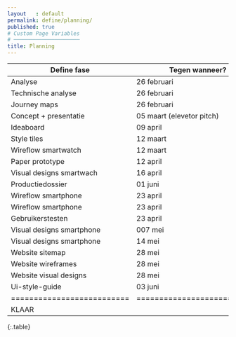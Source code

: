 ```yaml
---
layout   : default
permalink: define/planning/
published: true
# Custom Page Variables
# ─────────────────────
title: Planning
---
```

 
Define fase               | Tegen wanneer?            | Wie?                                   |
----------------------    |---------------------------|----------------------------------------|
Analyse                   | 26 februari               |Samen                                   |
Technische analyse        | 26 februari               |Mathilde smartwatch, Marthe smartphone  |
Journey maps              | 26 februari               |Elk een apart                           |
Concept + presentatie     | 05 maart (elevetor pitch) |Samen                                   |
Ideaboard                 | 09 april                  |Samen ideeën opgedaan                   |
Style tiles               | 12 maart                  |Elk een, en dan eentje samen.           |
Wireflow smartwatch       | 12 maart                  |Samen op papier, Marthe: in illustrator |
Paper prototype           | 12 april                  |Elk een test                            |
Visual designs smartwach  | 16 april                  |Mathilde: maken in Adobe XD             |                              
Productiedossier          | 01 juni                   |Samen                                   |
Wireflow smartphone       | 23 april                  |Marthe: de ticketaankoop                |
Wireflow smartphone       | 23 april                  |Mathilde: nummer invoeren en extra's    |
Gebruikerstesten          | 23 april                  |Elk een, en dan eentje samen            |
Visual designs smartphone | 007 mei                   |Marthe: maken in Adobe XD               |
Visual designs smartphone | 14 mei                    |Mathilde: feedback toepassen            |
Website sitemap           | 28 mei                    |Samen                                   |
Website wireframes        | 28 mei                    |Mathilde                                |
Website visual designs    | 28 mei                    |Marthe                                  |
Ui-style-guide            | 03 juni                   |Marthe                                  |
==========================|===========================|========================================|
KLAAR                     |                           |                                        |
{:.table}



